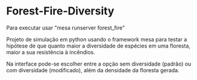 # Forest-Fire-Diversity

Para executar usar "mesa runserver forest_fire"

Projeto de simulação em python usando o framework mesa para testar a hipótese de que quanto maior a diversidade de espécies em uma floresta, maior a sua resistência à incêndios.

Na interface pode-se escolher entre a opção sem diversidade (padrão) ou com diversidade (modificado), além da densidade da floresta gerada.

